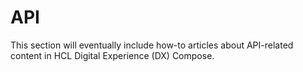 # API

This section will eventually include how-to articles about API-related content in HCL Digital Experience (DX) Compose.
